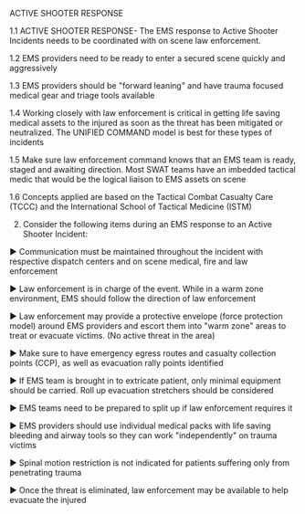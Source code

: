 ACTIVE SHOOTER RESPONSE

1.1 ACTIVE SHOOTER RESPONSE- The EMS response to Active Shooter Incidents needs to be coordinated with on scene law enforcement.

1.2 EMS providers need to be ready to enter a secured scene quickly and aggressively

1.3 EMS providers should be "forward leaning" and have trauma focused medical gear and triage tools available

1.4 Working closely with law enforcement is critical in getting life saving medical assets to the injured as soon as the threat has been mitigated or neutralized. The UNIFIED COMMAND model is best for these types of incidents

1.5 Make sure law enforcement command knows that an EMS team is ready, staged and awaiting direction. Most SWAT teams have an imbedded tactical medic that would be the logical liaison to EMS assets on scene

1.6 Concepts applied are based on the Tactical Combat Casualty Care (TCCC) and the International School of Tactical Medicine (ISTM)

2. Consider the following items during an EMS response to an Active Shooter Incident:

► Communication must be maintained throughout the incident with respective dispatch centers and on scene medical, fire and law enforcement

► Law enforcement is in charge of the event. While in a warm zone environment, EMS should follow the direction of law enforcement

► Law enforcement may provide a protective envelope (force protection model) around EMS providers and escort them into "warm zone" areas to treat or evacuate victims. (No active threat in the area)

► Make sure to have emergency egress routes and casualty collection points (CCP), as well as evacuation rally points identified

► If EMS team is brought in to extricate patient, only minimal equipment should be carried. Roll up evacuation stretchers should be considered

► EMS teams need to be prepared to split up if law enforcement requires it

► EMS providers should use individual medical packs with life saving bleeding and airway tools so they can work "independently" on trauma victims

► Spinal motion restriction is not indicated for patients suffering only from penetrating trauma

► Once the threat is eliminated, law enforcement may be available to help evacuate the injured





